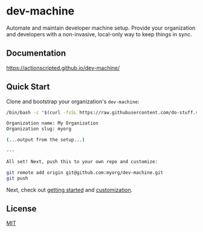 # dev-machine

Automate and maintain developer machine setup. Provide your organization and developers with a non-invasive, local-only way to keep things in sync.

## Documentation

<https://actionscripted.github.io/dev-machine/>

## Quick Start

Clone and bootstrap your organization's `dev-machine`:

```bash
/bin/bash -c "$(curl -fsSL https://raw.githubusercontent.com/do-stuff.sh)"

Organization name: My Organization
Organization slug: myorg

(...output from the setup...)

---

All set! Next, push this to your own repo and customize:

git remote add origin git@github.com:myorg/dev-machine.git
git push
```

Next, check out [getting started](https://actionscripted.github.io/dev-machine/usage/getting-started.html) and [customization](https://actionscripted.github.io/dev-machine/usage/customization.html).

## License

[MIT](./LICENSE)

